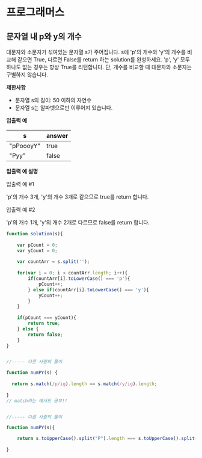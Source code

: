# 프로그래머스



## 문자열 내 p와 y의 개수

대문자와 소문자가 섞여있는 문자열 s가 주어집니다. s에 'p'의 개수와 'y'의 개수를 비교해 같으면 True, 다르면 False를 return 하는 solution를 완성하세요. 'p', 'y' 모두 하나도 없는 경우는 항상 True를 리턴합니다. 단, 개수를 비교할 때 대문자와 소문자는 구별하지 않습니다.



**제한사항**

* 문자열 s의 길이: 50 이하의 자연수
* 문자열 s는 알파벳으로만 이루어져 있습니다.



**입출력 예**

| s         | answer |
| --------- | ------ |
| "pPoooyY" | true   |
| "Pyy"     | false  |



**입출력 예 설명**



입출력 예 #1

'p'의 개수 3개, 'y'의 개수 3개로 같으므로 true를 return 합니다.



입출력 예 #2

'p'의 개수 1개, 'y'의 개수 2개로 다르므로 false를 return 합니다.



```javascript
function solution(s){
    
    var pCount = 0;
    var yCount = 0;
    
    var countArr = s.split('');
    
    for(var i = 0; i < countArr.length; i++){
        if(countArr[i].toLowerCase() === 'p'){
            pCount++;
        } else if(countArr[i].toLowerCase() === 'y'){
            yCount++;
        }
    }
    
    if(pCount === yCount){
        return true;
    } else {
        return false;
    }
}


//----- 다른 사람의 풀이

function numPY(s) {
    
  return s.match(/p/ig).length == s.match(/y/ig).length;
    
}
// match라는 메서드 공부!!


//----- 다른 사람의 풀이

function numPY(s){

    return s.toUpperCase().split("P").length === s.toUpperCase().split("Y").length;
    
}
```

